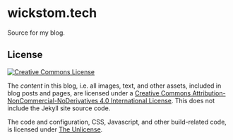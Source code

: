 # wickstom.tech

Source for my blog.

## License

<a rel="license" href="http://creativecommons.org/licenses/by-nc-nd/4.0/"><img
alt="Creative Commons License" style="border-width:0"
src="https://i.creativecommons.org/l/by-nc-nd/4.0/88x31.png" /></a>

The _content_ in this blog, i.e. all images, text, and other assets, included
in blog posts and pages, are licensed under a <a rel="license"
href="http://creativecommons.org/licenses/by-nc-nd/4.0/">Creative Commons
Attribution-NonCommercial-NoDerivatives 4.0 International License</a>. This
does not include the Jekyll site source code.

The code and configuration, CSS, Javascript, and other build-related
code, is licensed under [The Unlicense](LICENSE).
